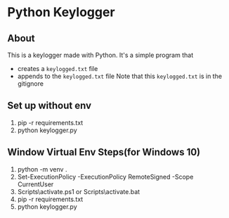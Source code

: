 # Python Keylogger

## About
This is a keylogger made with Python. It's a simple program that 
- creates a `keylogged.txt` file
- appends to the `keylogged.txt` file
Note that this `keylogged.txt` is in the gitignore

## Set up without env
1. pip -r requirements.txt
2. python keylogger.py

## Window Virtual Env Steps(for Windows 10)
1. python -m venv .
2. Set-ExecutionPolicy -ExecutionPolicy RemoteSigned -Scope CurrentUser
3. Scripts\activate.ps1 or Scripts\activate.bat
4. pip -r requirements.txt
5. python keylogger.py